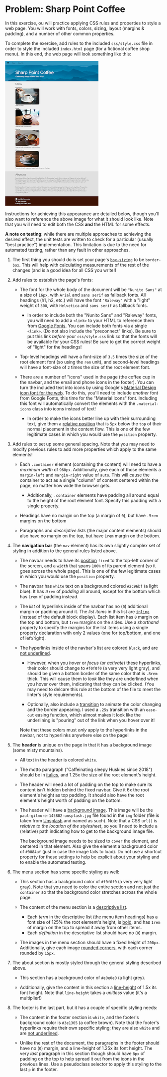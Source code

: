 # Problem: Sharp Point Coffee

In this exercise, ou will practice applying CSS rules and properties to style a web page. You will work with fonts, colors, sizing, layout (margins & padding), and a number of other common properties.

To complete the exercise, add rules to the included `css/style.css` file in order to style the included `index.html` page (for a fictional coffee shop menu). In this end, the web page will look something like this:

![Example of completed exercise](img/sample-solution.png)

Instructions for achieving this appearance are detailed below, though you'll also want to reference the above image for what it should look like. Note that you will need to edit both the CSS **and** the HTML for some effects.

**A note on testing**: while there are multiple approaches to achieving the desired effect, the unit tests are written to check for a particular (usually "best practice") implementation. This limitation is due to the need for automated testing, rather than any fault in other approaches.

1. The first thing you should do is set your page's [`box-sizing`](https://info340.github.io/css-layouts.html#box-sizing) to be `border-box`. This will help with calculating measurements of the rest of the changes (and is a good idea for all CSS you write!)

2. Add rules to establish the page's fonts:

    - The font for the whole body of the document will be `"Nunito Sans"` at a size of `16px`, with `Arial` and `sans serif` as fallback fonts. All headings (h1, h2, etc.) will have the font `"Raleway"` with a "light" weight of `300`, with `Helvetica` and `sans serif` as fallback fonts.

        - In order to include both the "Nunito Sans" and "Raleway" fonts, you will need to add a `<link>` to your HTML to reference them from [Google Fonts](https://fonts.google.com/). You can include both fonts via a single `<link>`. (Do not also include the "preconnect" links). Be sure to put this link _before_ your `css/style.css` link so that the fonts will be available for your CSS rules! Be sure to get the correct weight of "light" for the headings!

    - Top-level headings will have a font-size of `3.5` times the size of the root element font (so using the `rem` unit), and second-level headings will have a font-size of `2` times the size of the root element font.

    - There are a number of "icons" used in the page (the coffee cup in the navbar, and the email and phone icons in the footer). You can turn the included text into icons by using Google's [Material Design icon font for the web](https://google.github.io/material-design-icons/#icon-font-for-the-web). To do this, you'll need to include _another_ font from Google Fonts, this time for the "Material Icons" font. Including this font will automatically convert the elements with the `.material-icons` class into icons instead of text!

        - In order to make the icons better line up with their surrounding text, give them a [relative position](https://developer.mozilla.org/en-US/docs/Web/CSS/position) that is `5px` below the `top` of their normal placement in the content flow. This is one of the few legitimate cases in which you would use the `position` property.

3. Add rules to set up some general spacing. Note that you may need to modify previous rules to add more properties which apply to the same elements!

    - Each `.container` element (containing the content) will need to have a _maximum width_ of `960px`. Additionally, give each of those elements a `margin-left` and `margin-right` value of `auto`. This will cause the container to act as a single "column" of content centered within the page, no matter how wide the browser gets.

        - Additionally, `.container` elements have padding all around equal to the height of the root element font. Specify this padding with a single property.

    - Headings have no margin on the top (a margin of `0`), but have `.5rem` margins on the bottom

    - Paragraphs and _descriptive lists_ (the major content elements) should also have no margin on the top, but have `1rem` margin on the bottom.

4. The **navigation bar** (the `nav` element) has its own slightly complex set of styling in addition to the general rules listed above.

    - The navbar needs to have its [position](https://developer.mozilla.org/en-US/docs/Web/CSS/position) `fixed` to the top-left corner of the screen, and a `width` that spans `100%` of its parent element (so it goes across the whole page). This is one of the few legitimate cases in which you would use the `position` property.

    - The navbar has `white` text on a background colored `#2c96bf` (a light blue). It has`.5rem` of _padding_ all around, except for the bottom which has `1rem` of padding instead.

    -  The _list_ of hyperlinks inside of the navbar has no (`0`) additional margin or padding around it. The _list items_ in this list are [`inline`](https://developer.mozilla.org/en-US/docs/Web/CSS/display) (instead of the default block display). Each list item has `0` margin on the top and bottom, but `1rem` margins on the sides. Use a _shorthand_ property to specify the margins for the list items using a single property declaration with only 2 values (one for top/bottom, and one of left/right).

    - The hyperlinks inside of the navbar's list are colored `black`, and are [not underlined](https://developer.mozilla.org/en-US/docs/Web/CSS/text-decoration).

        - However, when you _hover_ or _focus_ (or _activate_) these hyperlinks, their color should change to `#f0f0f0` (a very very light gray), and should be given a bottom border of the same color that is `.8rem` thick. This will cause them to _look_ like they are underlined when you hover over them, indicating that they can be clicked. (You may need to delcare this rule at the bottom of the file to meet the linter's style requirements).

        - Optionally, also include a [transition](https://developer.mozilla.org/en-US/docs/Web/CSS/transition) to animate the color changing and the border appearing. I used a `.25s` transition with an `ease-out` easing function, which almost makes it look like the underlining is "pouring" out of the link when you hover over it!

        Note that these colors must _only_ apply to the hyperlinks in the navbar, not to hyperlinks anywhere else on the page!

5. The **header** is unique on the page in that it has a background image (some misty mountains).

    - All text in the header is colored `white`. 
    
    - The motto paragraph ("Caffeinating sleepy Huskies since 2018") should be in [italics](https://developer.mozilla.org/en-US/docs/Web/CSS/font-style), and 1.25x the size of the root element's height.

    - The header will need a lot of padding on the top to make sure its content isn't hidden behind the fixed navbar. Give it 6x the root element's height as top padding. It should also have the root element's height worth of padding on the bottom.

    - The header will have a [background image](https://info340.github.io/css-options.html#backgrounds-and-images). This image will be the `paul-gilmore-145802-unsplash.jpg` file found in the `img` folder (file is taken from [Unsplash](https://unsplash.com/) and named as such). Note that a CSS `url()` is _relative to the location of the stylesheet_, so you'll need to include a (relative) path indicating how to get to the background image file.

        The background image needs to be sized to `cover` the element, and centered in that element. Also give the element a background color of `#0084af` (just in case the image fails to load). Do not use a shortcut property for these settings to help be explicit about your styling and to enable the automated testing.


6. The menu section has some specific styling as well:

    - This section has a background color of `#f0f0f0` (a very very light gray). Note that you need to color the entire section and not just the `container` so that the background color stretches across the whole page.

    - The content of the menu section is a [descriptive list](https://developer.mozilla.org/en-US/docs/Web/HTML/Element/dl). 
        - Each _term_ in the descriptive list (the menu item headings) has a font size of 125% the root element's height, is [bold](https://developer.mozilla.org/en-US/docs/Web/CSS/font-weight), and has `1rem` of margin on the top to spread it away from other items.
        - Each _definition_ in the descriptive list should have no (`0`) margin.

    -  The images in the menu section should have a fixed height of `200px`. Additionally, give each image [rounded corners](https://developer.mozilla.org/en-US/docs/Web/CSS/border-radius), with each corner rounded by `15px`.


7. The about section is mostly styled through the general styling described above.

    - This section has a background color of `#e0e0e0` (a light grey). 

    - Additionally, give the content in this section a [line-height](https://developer.mozilla.org/en-US/docs/Web/CSS/line-height) of 1.5x its font height. Note that `line-height` takes a _unitless_ value (it's a multiplier!)

8. The footer is the last part, but it has a couple of specific styling needs:

    - The content in the footer section is `white`, and the footer's background color is `#3e1305` (a coffee brown). Note that the footer's hyperlinks require their own specific styling; they are also `white` and are [not underlined](https://developer.mozilla.org/en-US/docs/Web/CSS/text-decoration).

    - Unlike the rest of the document, the paragraphs in the footer should have no (`0`) margin, and a line-height of 1.25x its font height. The very _last_ paragraph in this section though should have `8px` of padding on the top to help spread it out from the icons in the previous lines. Use a pseudoclass selector to apply this styling to the last `p` in the footer.
